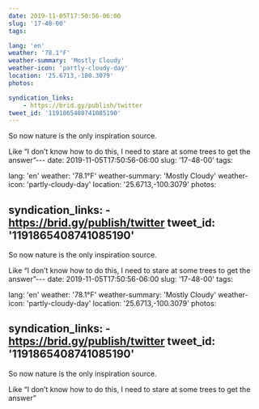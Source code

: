 ```yaml
---
date: 2019-11-05T17:50:56-06:00
slug: '17-48-00'
tags:

lang: 'en'
weather: '78.1°F'
weather-summary: 'Mostly Cloudy'
weather-icon: 'partly-cloudy-day'
location: '25.6713,-100.3079'
photos:

syndication_links:
    - https://brid.gy/publish/twitter
tweet_id: '1191865408741085190'
---
```

So now nature is the only inspiration source. 

Like “I don’t know how to do this, I need to stare at some trees to get the answer”---
date: 2019-11-05T17:50:56-06:00
slug: '17-48-00'
tags:

lang: 'en'
weather: '78.1°F'
weather-summary: 'Mostly Cloudy'
weather-icon: 'partly-cloudy-day'
location: '25.6713,-100.3079'
photos:

syndication_links:
    - https://brid.gy/publish/twitter
tweet_id: '1191865408741085190'
---
So now nature is the only inspiration source. 

Like “I don’t know how to do this, I need to stare at some trees to get the answer”---
date: 2019-11-05T17:50:56-06:00
slug: '17-48-00'
tags:

lang: 'en'
weather: '78.1°F'
weather-summary: 'Mostly Cloudy'
weather-icon: 'partly-cloudy-day'
location: '25.6713,-100.3079'
photos:

syndication_links:
    - https://brid.gy/publish/twitter
tweet_id: '1191865408741085190'
---
So now nature is the only inspiration source. 

Like “I don’t know how to do this, I need to stare at some trees to get the answer”